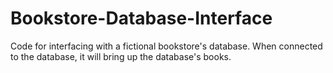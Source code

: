 # Bookstore-Database-Interface
Code for interfacing with a fictional bookstore's database. When connected to the database, it will bring up the database's books.
